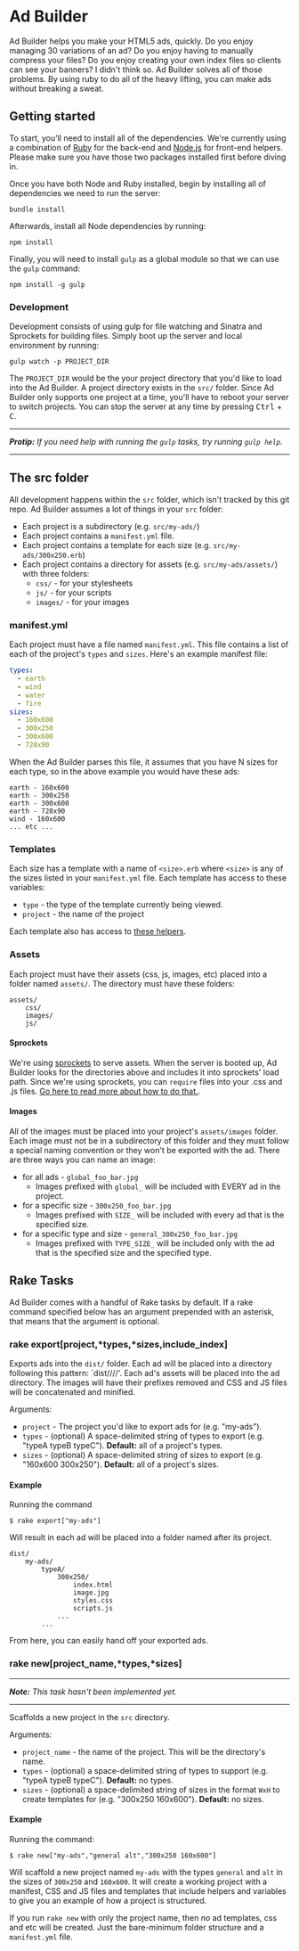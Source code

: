# Ad Builder

Ad Builder helps you make your HTML5 ads, quickly. Do you enjoy managing 30 variations of an ad? Do you enjoy having to manually compress your files? Do you enjoy creating your own index files so clients can see your banners? I didn't think so. Ad Builder solves all of those problems. By using ruby to do all of the heavy lifting, you can make ads without breaking a sweat.

## Getting started

To start, you'll need to install all of the dependencies. We're currently using a combination of [Ruby](http://ruby-lang.org) for the back-end and [Node.js](http://nodejs.org) for front-end helpers. Please make sure you have those two packages installed first before diving in.

Once you have both Node and Ruby installed, begin by installing all of dependencies we need to run the server:

    bundle install

Afterwards, install all Node dependencies by running:

    npm install

Finally, you will need to install `gulp` as a global module so that we can use the `gulp` command:

    npm install -g gulp

### Development

Development consists of using gulp for file watching and Sinatra and Sprockets for building files. Simply boot up the server and local environment by running:

    gulp watch -p PROJECT_DIR

The `PROJECT_DIR` would be the your project directory that you'd like to load into the Ad Builder. A project directory exists in the `src/` folder. Since Ad Builder only supports one project at a time, you'll have to reboot your server to switch projects. You can stop the server at any time by pressing <kbd>Ctrl</kbd> + <kbd>C</kbd>.

* * *

_**Protip:** If you need help with running the `gulp` tasks, try running `gulp help`._

* * *

## The src folder

All development happens within the `src` folder, which isn't tracked by this git repo. Ad Builder assumes a lot of things in your `src` folder:

* Each project is a subdirectory (e.g. `src/my-ads/`)
* Each project contains a `manifest.yml` file.
* Each project contains a template for each size (e.g. `src/my-ads/300x250.erb`)
* Each project contains a directory for assets (e.g. `src/my-ads/assets/`) with three folders:
    * `css/` - for your stylesheets
    * `js/` - for your scripts
    * `images/` - for your images

### manifest.yml

Each project must have a file named `manifest.yml`. This file contains a list of each of the project's `types` and `sizes`. Here's an example manifest file:

```yml
types:
  - earth
  - wind
  - water
  - fire
sizes:
  - 160x600
  - 300x250
  - 300x600
  - 728x90
```

When the Ad Builder parses this file, it assumes that you have N sizes for each type, so in the above example you would have these ads:

    earth - 160x600
    earth - 300x250
    earth - 300x600
    earth - 728x90
    wind - 160x600
    ... etc ...

### Templates

Each size has a template with a name of `<size>.erb` where `<size>` is any of the sizes listed in your `manifest.yml` file. Each template has access to these variables:

* `type` - the type of the template currently being viewed.
* `project` - the name of the project

Each template also has access to [these helpers][asset-helpers].

### Assets

Each project must have their assets (css, js, images, etc) placed into a folder named `assets/`. The directory must have these folders:

    assets/
        css/
        images/
        js/

#### Sprockets

We're using [sprockets][sprockets-homepage] to serve assets. When the server is booted up, Ad Builder looks for the directories above and includes it into sprockets' load path. Since we're using sprockets, you can `require` files into your .css and .js files. [Go here to read more about how to do that.][sprockets-dependencies].

#### Images

All of the images must be placed into your project's `assets/images` folder. Each image must not be in a subdirectory of this folder and they must follow a special naming convention or they won't be exported with the ad. There are three ways you can name an image:

* for all ads - `global_foo_bar.jpg`
    * Images prefixed with `global_` will be included with EVERY ad in the project.
* for a specific size - `300x250_foo_bar.jpg`
    * Images prefixed with `SIZE_` will be included with every ad that is the specified size.
* for a specific type and size - `general_300x250_foo_bar.jpg`
    * Images prefixed with `TYPE_SIZE_` will be included only with the ad that is the specified size and the specified type.

## Rake Tasks

Ad Builder comes with a handful of Rake tasks by default. If a rake command specified below has an argument prepended with an asterisk, that means that the argument is optional.

### rake export[project,*types,*sizes,include_index]

Exports ads into the `dist/` folder. Each ad will be placed into a directory following this pattern: `dist/<project>/<type>/<size>/'. Each ad's assets will be placed into the ad directory. The images will have their prefixes removed and CSS and JS files will be concatenated and minified.

Arguments:

* `project` - The project you'd like to export ads for (e.g. "my-ads").
* `types` - (optional) A space-delimited string of types to export (e.g. "typeA typeB typeC"). **Default:** all of a project's types.
* `sizes` - (optional) A space-delimited string of sizes to export (e.g. "160x600 300x250"). **Default:** all of a project's sizes.

#### Example

Running the command

    $ rake export["my-ads"]

Will result in each ad will be placed into a folder named after its project.

    dist/
        my-ads/
            typeA/
                300x250/
                    index.html
                    image.jpg
                    styles.css
                    scripts.js
                ...
            ...

From here, you can easily hand off your exported ads.

### rake new[project_name,*types,*sizes]

* * *

_**Note:** This task hasn't been implemented yet._

* * *

Scaffolds a new project in the `src` directory.

Arguments:

* `project_name` - the name of the project. This will be the directory's name.
* `types` - (optional) a space-delimited string of types to support (e.g. "typeA typeB typeC"). **Default:** no types.
* `sizes` - (optional) a space-delimited string of sizes in the format `WxH` to create templates for (e.g. "300x250 160x600"). **Default:** no sizes.

#### Example

Running the command:

    $ rake new["my-ads","general alt","300x250 160x600"]

Will scaffold a new project named `my-ads` with the types `general` and `alt` in the sizes of `300x250` and `160x600`. It will create a working project with a manifest, CSS and JS files and templates that include helpers and variables to give you an example of how a project is structured.

If you run `rake new` with only the project name, then _no_ ad templates, css and etc will be created. Just the bare-minimum folder structure and a `manifest.yml` file.

[asset-helpers]: https://github.com/eleven/ad-builder/blob/master/lib/asset_helpers.rb
[sprockets-homepage]: https://github.com/sstephenson/sprockets
[sprockets-dependencies]: https://github.com/sstephenson/sprockets#managing-and-bundling-dependencies
